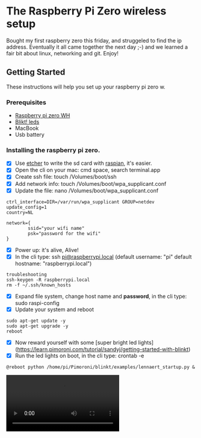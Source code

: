 # The Raspberry Pi Zero wireless setup
Bought my first raspberry zero this friday, and struggeled to find the ip address. Eventually it all came together the next day ;-) and we learned a fair bit about linux, networking and git. Enjoy!

## Getting Started
These instructions will help you set up your raspberry pi zero w.

### Prerequisites
* [Raspberry pi zero WH](https://www.kiwi-electronics.nl/raspberry-pi-zero-wh-header-voorgesoldeerd?search=raspberry%20pi%20zero)
* [Blikt! leds](https://www.kiwi-electronics.nl/blinkt-voor-raspberry-pi?search=blinkt!)
* MacBook
* Usb battery

### Installing the raspberry pi zero.
- [x] Use [etcher](https://etcher.io) to write the sd card with [raspian](https://www.raspberrypi.org/downloads/raspbian/), it's easier.
- [x] Open the cli on your mac: cmd space, search terminal.app
- [x] Create ssh file: touch /Volumes/boot/ssh
- [x] Add network info: touch /Volumes/boot/wpa_supplicant.conf
- [x] Update the file: nano /Volumes/boot/wpa_supplicant.conf
```
ctrl_interface=DIR=/var/run/wpa_supplicant GROUP=netdev
update_config=1
country=NL

network={
        ssid="your wifi name"
        psk="password for the wifi"
}
```
- [x] Power up: it's alive, Alive!
- [x] In the cli type: ssh pi@raspberrypi.local (default username: "pi" default hostname: "raspberrypi.local")
```
troubleshooting
ssh-keygen -R raspberrypi.local
rm -f ~/.ssh/known_hosts
```
- [x] Expand file system, change host name and **password**, in the cli type: sudo raspi-config
- [x] Update your system and reboot
```
sudo apt-get update -y
sudo apt-get upgrade -y
reboot
```
- [x] Now reward yourself with some [super bright led lights] (https://learn.pimoroni.com/tutorial/sandyj/getting-started-with-blinkt)
- [x] Run the led lights on boot, in the cli type: crontab -e
```
@reboot python /home/pi/Pimoroni/blinkt/examples/lennaert_startup.py &
```
![](IMG_1934.mov)
